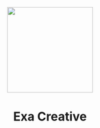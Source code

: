 <div align="center">
    <img width="200" src="https://avatars.githubusercontent.com/u/98628083" />
</div>
<h1 align="center">Exa Creative</h1>
